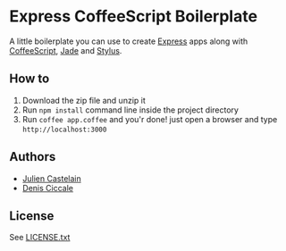 # Express CoffeeScript Boilerplate

A little boilerplate you can use to create [Express](http://www.expressjs.com) apps along with [CoffeeScript](http://www.coffeescript.org), [Jade](http://jade-lang.com/) and [Stylus](http://learnboost.github.com/stylus).

## How to
1. Download the zip file and unzip it
2. Run `npm install` command line inside the project directory
3. Run `coffee app.coffee` and you'r done! just open a browser and type `http://localhost:3000`

## Authors
- [Julien Castelain](http://twitter.com/__juju__)
- [Denis Ciccale](http://twitter.com/tdecs)

## License
See [LICENSE.txt](https://raw.github.com/dciccale/express-coffee-bp/master/LICENSE.txt)